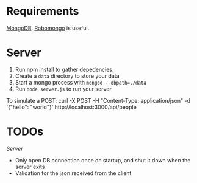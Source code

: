 # Requirements

[MongoDB](https://docs.mongodb.com/manual/tutorial/install-mongodb-on-os-x).
[Robomongo](https://robomongo.org/download) is useful.

# Server

1. Run npm install to gather depedencies.
1. Create a `data` directory to store your data
1. Start a mongo process with `mongod --dbpath=./data`
1. Run `node server.js` to run your server

To simulate a POST: curl -X POST -H "Content-Type: application/json" -d '{"hello": "world"}' http://localhost:3000/api/people

# TODOs

*Server*

* Only open DB connection once on startup, and shut it down when the server exits
* Validation for the json received from the client
